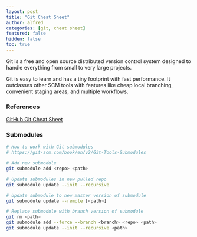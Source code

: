 ```yaml
---
layout: post
title: "Git Cheat Sheet"
author: alfred
categories: [git, cheat sheet]
featured: false
hidden: false
toc: true
---
```


Git is a free and open source distributed version control system designed to handle everything from small to very large projects.

Git is easy to learn and has a tiny footprint with fast performance. It outclasses other SCM tools with features like cheap local branching, convenient staging areas, and multiple workflows.

### References

[GitHub Git Cheat Sheet](https://education.github.com/git-cheat-sheet-education.pdf)

<!--more-->

### Submodules

```sh
# How to work with Git submodules
# https://git-scm.com/book/en/v2/Git-Tools-Submodules

# Add new submodule
git submodule add <repo> <path>

# Update submodules in new pulled repo
git submodule update --init --recursive

# Update submodule to new master version of submodule
git submodule update --remote [<path>]

# Replace submodule with branch version of submodule
git rm <path>
git submodule add --force --branch <branch> <repo> <path>
git submodule update --init --recursive <path>
```
